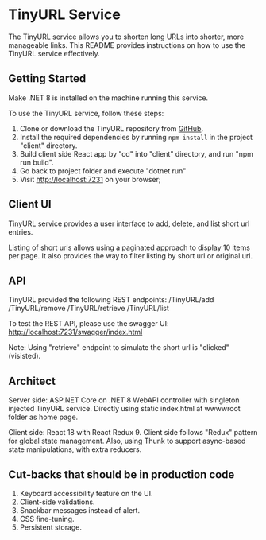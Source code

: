 # TinyURL Service

The TinyURL service allows you to shorten long URLs into shorter, more manageable links. This README provides instructions on how to use the TinyURL service effectively.

## Getting Started

Make .NET 8 is installed on the machine running this service.

To use the TinyURL service, follow these steps:

1. Clone or download the TinyURL repository from [GitHub](https://github.com/jitsmaster/TinyURL).
2. Install the required dependencies by running `npm install` in the project "client" directory.
3. Build client side React app by "cd" into "client" directory, and run "npm run build".
4. Go back to project folder and execute "dotnet run"
5. Visit [http://localhost:7231](http://localhost:7231) on your browser;

## Client UI

TinyURL service provides a user interface to add, delete, and list short url entries.

Listing of short urls allows using a paginated approach to display 10 items per page. It also provides the way to filter listing by short url or original url.


## API

TinyURL provided the following REST endpoints:
/TinyURL/add
/TinyURL/remove
/TinyURL/retrieve
/TinyURL/list

To test the REST API, please use the swagger UI: [http://localhost:7231/swagger/index.html](http://localhost:7231/swagger/index.html)

Note: Using "retrieve" endpoint to simulate the short url is "clicked" (visisted).

## Architect

Server side: ASP.NET Core on .NET 8
WebAPI controller with singleton injected TinyURL service.
Directly using static index.html at wwwwroot folder as home page.

Client side: React 18 with React Redux 9.
Client side follows "Redux" pattern for global state management.
Also, using Thunk to support async-based state manipulations, with extra reducers.

## Cut-backs that should be in production code
1. Keyboard accessibility feature on the UI.
2. Client-side validations.
3. Snackbar messages instead of alert.
4. CSS fine-tuning.
5. Persistent storage.

